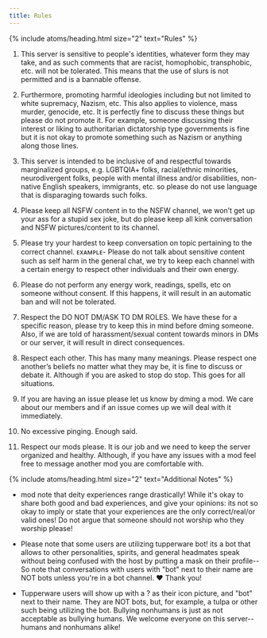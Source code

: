 ```yaml
---
title: Rules
---
```


{% include atoms/heading.html size="2" text="Rules" %}

1. This server is sensitive to people's identities, whatever form they may take, and as such comments that are racist, homophobic, transphobic, etc. will not be tolerated. This means that the use of slurs is not permitted and is a bannable offense.

2. Furthermore, promoting harmful ideologies including but not limited to white supremacy, Nazism, etc. This also applies to violence, mass murder, genocide, etc. It is perfectly fine to discuss these things but please do not promote it. For example, someone discussing their interest or liking to authoritarian dictatorship type governments is fine but it is not okay to promote something such as Nazism or anything along those lines.
3. This server is intended to be inclusive of and respectful towards marginalized groups, e.g. LGBTQIA+ folks, racial/ethnic minorities, neurodivergent folks, people with mental illness and/or disabilities, non-native English speakers, immigrants, etc. so please do not use language that is disparaging towards such folks.

4. Please keep all NSFW content in to the NSFW channel, we won’t get up your ass for a stupid sex joke, but do please keep all kink conversation and NSFW pictures/content to its channel.

5. Please try your hardest to keep conversation on topic pertaining to the correct channel. ᴇxᴀᴍᴘʟᴇ- Please do not talk about sensitive content such as self harm in the general chat, we try to keep each channel with a certain energy to respect other individuals and their own energy. 

6. Please do not perform any energy work, readings, spells, etc on someone without consent. If this happens, it will result in an automatic ban and will not be tolerated. 
7. Respect the DO NOT DM/ASK TO DM ROLES. We have these for a specific reason, please try to keep this in mind before dming someone. Also, if we are told of harassment/sexual content towards minors in DMs or our server, it will result in direct consequences.

8. Respect each other. This has many many meanings. Please respect one another’s beliefs no matter what they may be, it is fine to discuss or debate it. Although if you are asked to stop do stop. This goes for all situations. 

9. If you are having an issue please let us know by dming a mod. We care about our members and if an issue comes up we will deal with it immediately. 

10. No excessive pinging. Enough said. 

11. Respect our mods please. It is our job and we need to keep the server organized and healthy. Although, if you have any issues with a mod feel free to message another mod you are comfortable with.

[//]: # (end rules)

{% include atoms/heading.html size="2" text="Additional Notes" %}

[//]: # (start notes)

* mod note that deity experiences range drastically! While it's okay to share both good and bad experiences, and give your opinions: its not so okay to imply or state that your experiences are the only correct/real/or valid ones! Do not argue that someone should not worship who they worship please!

* Please note that some users are utilizing tupperware bot!  its a bot that allows to other personalities, spirits, and general headmates speak without being confused with the host by putting a mask on their profile-- So note that conversations with users with "bot" next to their name are NOT bots unless you're in a bot channel. :heart: Thank you!

* Tupperware users will show up with a ? as their icon picture, and "bot" next to their name. They are NOT bots, but, for example, a tulpa or other such being utilizing the bot. Bullying nonhumans is just as not acceptable as bullying humans. We welcome everyone on this server-- humans and nonhumans alike!
